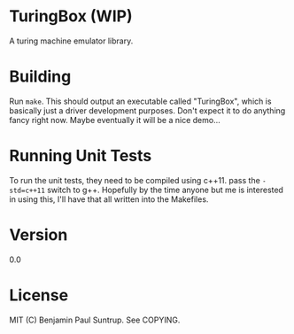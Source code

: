 # TuringBox (WIP)
A turing machine emulator library.

# Building
Run `make`. This should output an executable called "TuringBox", which is
basically just a driver development purposes. Don't expect it to do
anything fancy right now. Maybe eventually it will be a nice demo...

# Running Unit Tests
To run the unit tests, they need to be compiled using c++11. pass the
`-std=c++11` switch to g++. Hopefully by the time anyone but me is interested
in using this, I'll have that all written into the Makefiles.

# Version
0.0

# License
MIT (C) Benjamin Paul Suntrup. See COPYING.
